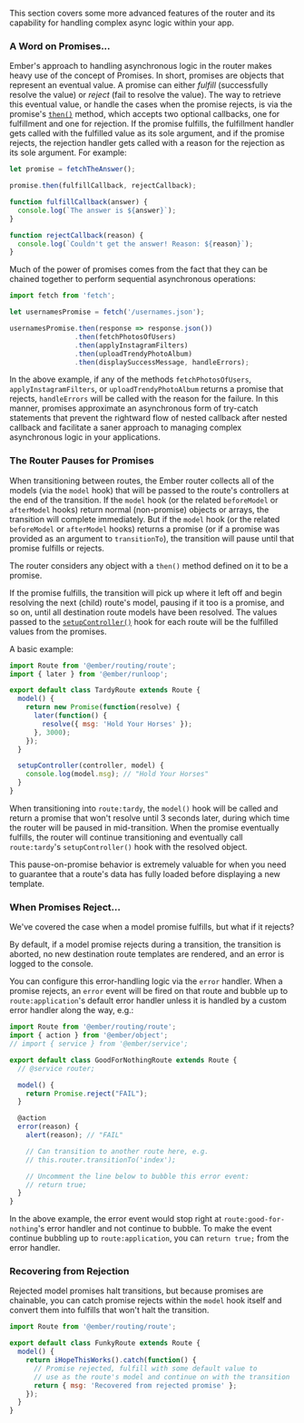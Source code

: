 This section covers some more advanced features of the router and its
capability for handling complex async logic within your app.

### A Word on Promises...

Ember's approach to handling asynchronous logic in the router makes
heavy use of the concept of Promises. In short, promises are objects that
represent an eventual value. A promise can either _fulfill_
(successfully resolve the value) or _reject_ (fail to resolve the
value). The way to retrieve this eventual value, or handle the cases
when the promise rejects, is via the promise's [`then()`](https://developer.mozilla.org/en-US/docs/Web/JavaScript/Reference/Global_Objects/Promise/then) method, which
accepts two optional callbacks, one for fulfillment and one for
rejection. If the promise fulfills, the fulfillment handler gets called
with the fulfilled value as its sole argument, and if the promise rejects,
the rejection handler gets called with a reason for the rejection as its
sole argument. For example:


```javascript
let promise = fetchTheAnswer();

promise.then(fulfillCallback, rejectCallback);

function fulfillCallback(answer) {
  console.log(`The answer is ${answer}`);
}

function rejectCallback(reason) {
  console.log(`Couldn't get the answer! Reason: ${reason}`);
}
```

Much of the power of promises comes from the fact that they can be
chained together to perform sequential asynchronous operations:

```javascript
import fetch from 'fetch';

let usernamesPromise = fetch('/usernames.json');

usernamesPromise.then(response => response.json())
                .then(fetchPhotosOfUsers)
                .then(applyInstagramFilters)
                .then(uploadTrendyPhotoAlbum)
                .then(displaySuccessMessage, handleErrors);
```

In the above example, if any of the methods
`fetchPhotosOfUsers`, `applyInstagramFilters`, or
`uploadTrendyPhotoAlbum` returns a promise that rejects,
`handleErrors` will be called with
the reason for the failure. In this manner, promises approximate an
asynchronous form of try-catch statements that prevent the rightward
flow of nested callback after nested callback and facilitate a saner
approach to managing complex asynchronous logic in your applications.

### The Router Pauses for Promises

When transitioning between routes, the Ember router collects all of the
models (via the `model` hook) that will be passed to the route's
controllers at the end of the transition. If the `model` hook (or the related
`beforeModel` or `afterModel` hooks) return normal (non-promise) objects or
arrays, the transition will complete immediately. But if the `model` hook
(or the related `beforeModel` or `afterModel` hooks) returns a promise (or
if a promise was provided as an argument to `transitionTo`), the transition
will pause until that promise fulfills or rejects.

The router considers any object with a `then()` method
defined on it to be a promise.

If the promise fulfills, the transition will pick up where it left off and
begin resolving the next (child) route's model, pausing if it too is a
promise, and so on, until all destination route models have been
resolved. The values passed to the [`setupController()`](https://api.emberjs.com/ember/6.3.0/classes/Route/methods/setupController?anchor=setupController) hook for each route
will be the fulfilled values from the promises.


A basic example:

```javascript {data-filename=app/routes/tardy.js}
import Route from '@ember/routing/route';
import { later } from '@ember/runloop';

export default class TardyRoute extends Route {
  model() {
    return new Promise(function(resolve) {
      later(function() {
        resolve({ msg: 'Hold Your Horses' });
      }, 3000);
    });
  }

  setupController(controller, model) {
    console.log(model.msg); // "Hold Your Horses"
  }
}
```

When transitioning into `route:tardy`, the `model()` hook will be called and
return a promise that won't resolve until 3 seconds later, during which time
the router will be paused in mid-transition. When the promise eventually
fulfills, the router will continue transitioning and eventually call
`route:tardy`'s `setupController()` hook with the resolved object.

This pause-on-promise behavior is extremely valuable for when you need
to guarantee that a route's data has fully loaded before displaying a
new template.

### When Promises Reject...

We've covered the case when a model promise fulfills, but what if it rejects?

By default, if a model promise rejects during a transition, the transition is
aborted, no new destination route templates are rendered, and an error
is logged to the console.

You can configure this error-handling logic via the `error` handler. When a
promise rejects, an `error` event will be fired on that route and bubble up
to `route:application`'s default error handler unless it is handled by a
custom error handler along the way, e.g.:

```javascript {data-filename=app/routes/good-for-nothing.js}
import Route from '@ember/routing/route';
import { action } from '@ember/object';
// import { service } from '@ember/service';

export default class GoodForNothingRoute extends Route {
  // @service router;

  model() {
    return Promise.reject("FAIL");
  }

  @action
  error(reason) {
    alert(reason); // "FAIL"

    // Can transition to another route here, e.g.
    // this.router.transitionTo('index');

    // Uncomment the line below to bubble this error event:
    // return true;
  }
}
```

In the above example, the error event would stop right at
`route:good-for-nothing`'s error handler and not continue to bubble. To
make the event continue bubbling up to `route:application`, you can
`return true;` from the error handler.

### Recovering from Rejection

Rejected model promises halt transitions, but because promises are chainable,
you can catch promise rejects within the `model` hook itself and convert
them into fulfills that won't halt the transition.

```javascript {data-filename=app/routes/funky.js}
import Route from '@ember/routing/route';

export default class FunkyRoute extends Route {
  model() {
    return iHopeThisWorks().catch(function() {
      // Promise rejected, fulfill with some default value to
      // use as the route's model and continue on with the transition
      return { msg: 'Recovered from rejected promise' };
    });
  }
}
```

<!-- eof - needed for pages that end in a code block  -->
